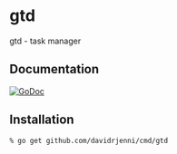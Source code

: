 # gtd

gtd - task manager

## Documentation

[![GoDoc](https://godoc.org/github.com/davidrjenni/cmd/gtd?status.svg)](https://godoc.org/github.com/davidrjenni/cmd/gd)

## Installation

```
% go get github.com/davidrjenni/cmd/gtd
```
